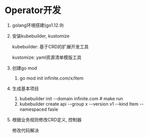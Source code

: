 # Operator开发

1. golang环境搭建(go1.12.9)

2. 安装kubebuilder, kustomize

   kubebuilder: 基于CRD的扩展开发工具

   kustomize: yaml资源清单模版工具

3. 创建go mod

   1. go mod init infinite.com/x/Item

4. 生成基本项目

   1. kubebuilder init --domain infinite.com # make run
   2. kubebuilder create api --group x --version v1 --kind Item --namespaced fasle

5. 根据业务规则修改CRD定义, 控制器

   修改代码解决
